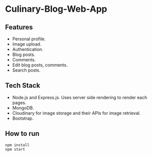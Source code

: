 # Culinary-Blog-Web-App


## Features
- Personal profile.  
- Image upload.  
- Authentication.    
- Blog posts.  
- Comments.  
- Edit blog posts, comments.
- Search posts.  

## Tech Stack
- Node.js and Express.js. Uses server side rendering to render each pages.  
- MongoDB.  
- Cloudinary for image storage and their APIs for image retrieval.  
- Bootstrap.  

## How to run
```
npm install
npm start
```
